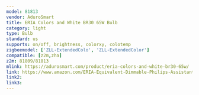 ```yaml
---
model: 81813
vendor: AduroSmart
title: ERIA Colors and White BR30 65W Bulb
category: light
type: Bulb
standard: us
supports: on/off, brightness, colorxy, colotemp
zigbeemodel: ['ZLL-ExtendedColo', 'ZLL-ExtendedColor']
compatible: [z2m,zha]
z2m: 81809/81813
mlink: https://adurosmart.com/product/eria-colors-and-white-br30-65w/
link: https://www.amazon.com/ERIA-Equivalent-Dimmable-Philips-Assistant/dp/B07HJHZ592
link2: 
link3: 
---
```

